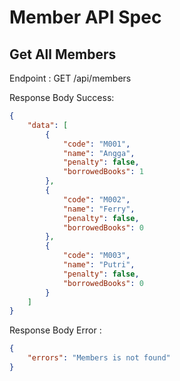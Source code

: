 # Member API Spec

## Get All Members

Endpoint : GET /api/members

<!-- Headers :

-   Authorization : token -->

Response Body Success:

```json
{
    "data": [
        {
            "code": "M001",
            "name": "Angga",
            "penalty": false,
            "borrowedBooks": 1
        },
        {
            "code": "M002",
            "name": "Ferry",
            "penalty": false,
            "borrowedBooks": 0
        },
        {
            "code": "M003",
            "name": "Putri",
            "penalty": false,
            "borrowedBooks": 0
        }
    ]
}
```

Response Body Error :

```json
{
    "errors": "Members is not found"
}
```
